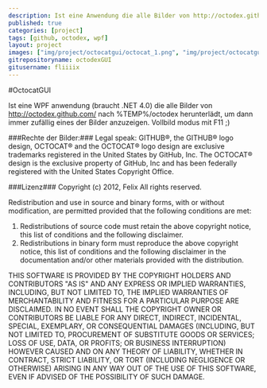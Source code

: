 ```yaml
---
description: Ist eine Anwendung die alle Bilder von http://octodex.github.com/ herunterlädt und dann zufällig eines der Bilder anzuzeigt.
published: true
categories: [project]
tags: [github, octodex, wpf]
layout: project
images: ["img/project/octocatgui/octocat_1.png", "img/project/octocatgui/octocat_2.png", "img/project/octocatgui/octocat_3.png"]
gitrepositoryname: octodexGUI
gitusername: fliiiix
---
```


#OctocatGUI

Ist eine WPF anwendung (braucht .NET 4.0) die alle Bilder von http://octodex.github.com/ nach %TEMP%/octodex herunterlädt,
um dann immer zufällig eines der Bilder anzuzeigen. Vollbild modus mit F11 ;)

###Rechte der Bilder:###
Legal speak:
GITHUB®, the GITHUB® logo design, OCTOCAT® and the OCTOCAT® logo design are exclusive trademarks registered in the United States by GitHub, Inc. 
The OCTOCAT® design is the exclusive property of GitHub, Inc and has been federally registered with the United States Copyright Office. 

###Lizenz###
Copyright (c) 2012, Felix
All rights reserved.

Redistribution and use in source and binary forms, with or without
modification, are permitted provided that the following conditions are met: 

1. Redistributions of source code must retain the above copyright notice, this
   list of conditions and the following disclaimer. 
2. Redistributions in binary form must reproduce the above copyright notice,
   this list of conditions and the following disclaimer in the documentation
   and/or other materials provided with the distribution. 

THIS SOFTWARE IS PROVIDED BY THE COPYRIGHT HOLDERS AND CONTRIBUTORS "AS IS" AND
ANY EXPRESS OR IMPLIED WARRANTIES, INCLUDING, BUT NOT LIMITED TO, THE IMPLIED
WARRANTIES OF MERCHANTABILITY AND FITNESS FOR A PARTICULAR PURPOSE ARE
DISCLAIMED. IN NO EVENT SHALL THE COPYRIGHT OWNER OR CONTRIBUTORS BE LIABLE FOR
ANY DIRECT, INDIRECT, INCIDENTAL, SPECIAL, EXEMPLARY, OR CONSEQUENTIAL DAMAGES
(INCLUDING, BUT NOT LIMITED TO, PROCUREMENT OF SUBSTITUTE GOODS OR SERVICES;
LOSS OF USE, DATA, OR PROFITS; OR BUSINESS INTERRUPTION) HOWEVER CAUSED AND
ON ANY THEORY OF LIABILITY, WHETHER IN CONTRACT, STRICT LIABILITY, OR TORT
(INCLUDING NEGLIGENCE OR OTHERWISE) ARISING IN ANY WAY OUT OF THE USE OF THIS
SOFTWARE, EVEN IF ADVISED OF THE POSSIBILITY OF SUCH DAMAGE.